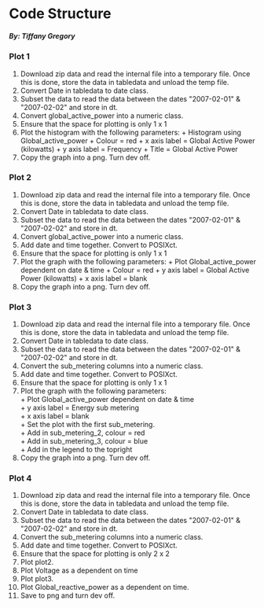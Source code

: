 # Code Structure
##### By: Tiffany Gregory


### Plot 1
1. Download zip data and read the internal file into a temporary file. Once this is done, store the data in tabledata and unload the temp file.
2. Convert Date in tabledata to date class.
3. Subset the data to read the data between the dates "2007-02-01" & "2007-02-02" and store in dt.
4. Convert global_active_power into a numeric class.
5. Ensure that the space for plotting is only 1 x 1
6. Plot the histogram with the following parameters:
        + Histogram using Global_active_power
        + Colour = red
        + x axis label = Global Active Power (kilowatts)
        + y axis label = Frequency
        + Title = Global Active Power
7. Copy the graph into a png. Turn dev off.

### Plot 2
1. Download zip data and read the internal file into a temporary file. Once this is done, store the data in tabledata and unload the temp file.
2. Convert Date in tabledata to date class.
3. Subset the data to read the data between the dates "2007-02-01" & "2007-02-02" and store in dt.
4. Convert global_active_power into a numeric class.
5. Add date and time together. Convert to POSIXct.
6. Ensure that the space for plotting is only 1 x 1
7. Plot the graph with the following parameters:
        + Plot Global_active_power dependent on date & time
        + Colour = red
        + y axis label = Global Active Power (kilowatts)
        + x axis label = blank
8. Copy the graph into a png. Turn dev off.

### Plot 3
1. Download zip data and read the internal file into a temporary file. Once this is done, store the data in tabledata and unload the temp file.
2. Convert Date in tabledata to date class.
3. Subset the data to read the data between the dates "2007-02-01" & "2007-02-02" and store in dt.
4. Convert the sub_metering columns into a numeric class.
5. Add date and time together. Convert to POSIXct.
6. Ensure that the space for plotting is only 1 x 1
7. Plot the graph with the following parameters:  
        + Plot Global_active_power dependent on date & time  
        + y axis label = Energy sub metering  
        + x axis label = blank  
        + Set the plot with the first sub_metering.  
        + Add in sub_metering_2, colour = red  
        + Add in sub_metering_3, colour = blue  
        + Add in the legend to the topright  
8. Copy the graph into a png. Turn dev off.

### Plot 4
1. Download zip data and read the internal file into a temporary file. Once this is done, store the data in tabledata and unload the temp file.
2. Convert Date in tabledata to date class.
3. Subset the data to read the data between the dates "2007-02-01" & "2007-02-02" and store in dt.
4. Convert the sub_metering columns into a numeric class.
5. Add date and time together. Convert to POSIXct.
6. Ensure that the space for plotting is only 2 x 2
7. Plot plot2.
8. Plot Voltage as a dependent on time
9. Plot plot3.
10. Plot Global_reactive_power as a dependent on time.
11. Save to png and turn dev off.


